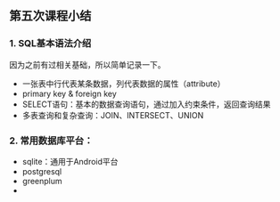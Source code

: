 ## 第五次课程小结

### 1. SQL基本语法介绍

因为之前有过相关基础，所以简单记录一下。

- 一张表中行代表某条数据，列代表数据的属性（attribute）
- primary key & foreign key
- SELECT语句：基本的数据查询语句，通过加入约束条件，返回查询结果
- 多表查询和复杂查询：JOIN、INTERSECT、UNION

### 2. 常用数据库平台：

- sqlite：通用于Android平台
- postgresql
- greenplum
- 